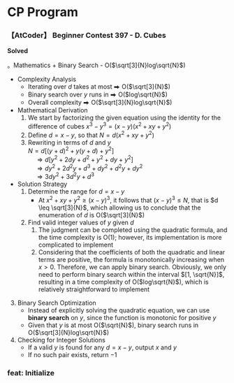 # CP Program

### 【AtCoder】 Beginner Contest 397 - D. Cubes

**Solved**

。Mathematics + Binary Search - O($\sqrt[3]{N}log\sqrt{N}$)

* Complexity Analysis
    * Iterating over $d$ takes at most ⮕ O($\sqrt[3]{N}$)
    * Binary search over $y$ runs in ⮕ O($log\sqrt{N}$)
    * Overall complexity ⮕ O($\sqrt[3]{N}log\sqrt{N}$)
* Mathematical Derivation
    1. We start by factorizing the given equation using the identity for the difference of cubes $x^{3} - y^3 = (x - y)(x^2 + xy + y^2)$
    2. Define $d = x - y$, so that  $N = d(x^2 + xy + y^2)$
    3. Rewriting in terms of $d$ and $y$ </br>
        $N = d[(y+d)^2 + y(y+d) + y^2]$ </br>
        &nbsp; &nbsp; $\Longrightarrow d[y^2 + 2dy + d^2 + y^2 + dy + y^2]$ </br>
        &nbsp; &nbsp; $\Longrightarrow dy^2 + 2d^2y + d^3 + dy^2 + d^2y + dy^2$ </br>
        &nbsp; &nbsp; $\Longrightarrow 3dy^2 + 3d^2y + d^3$
* Solution Strategy
    1. Determine the range for $d = x - y$
        * At $x^2 + xy + y^2 \geq (x - y)^3$, it follows that $(x - y)^3 \leq N$, that is $d \leq \sqrt[3]{N}$, which allowing us to conclude that the enumeration of $d$ is O($\sqrt[3]{N}$)
    2. Find valid integer values of $y$ given $d$
        1. The judgment can be completed using the quadratic formula, and the time complexity is O(1); however, its implementation is more complicated to implement
        2. Considering that the coefficients of both the quadratic and linear terms are positive, the formula is monotonically increasing when $x > 0$. Therefore, we can apply binary search. Obviously, we only need to perform binary search within the interval $[1, \sqrt{N}]$, resulting in a time complexity of O($log\sqrt{N}$), which is relatively straightforward to implement
3. Binary Search Optimization
   * Instead of explicitly solving the quadratic equation, we can use **binary search** on $y$, since the function is monotonic for positive $y$
   * Given that $y$ is at most O($\sqrt{N}$), binary search runs in O($\sqrt[3]{N}log\sqrt{N}$)
4. Checking for Integer Solutions
   * If a valid $y$ is found for any $d = x - y$, output $x$ and $y$
   * If no such pair exists, return $-1$

### feat: Initialize